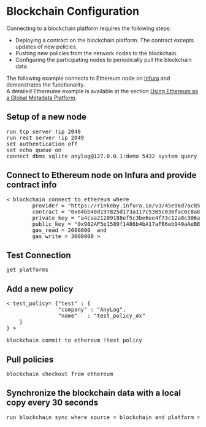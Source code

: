 # Blockchain Configuration

Connecting to a blockchain platform requires the following steps:

* Deploying a contract on the blockchain platform. The contract excepts updates of new policies.
* Pushing new policies from the network nodes to the blockchain.
* Configuring the participating nodes to periodically pull the blockchain data.


The following example connects to Ethereum node on [Infura](https://infura.io/) and demonstrates the functionality.  
A detailed Ethereume example is available at the section [Using Ethereum as a Global Metadata Platform](https://github.com/AnyLog-co/documentation/blob/master/using%20ethereum.md).


## Setup of a new node
<pre>
run tcp server !ip 2048
run rest server !ip 2049
set authentication off
set echo queue on
connect dbms sqlite anylog@127.0.0.1:demo 5432 system_query
</pre>

## Connect to Ethereum node on Infura and provide contract info
<pre>
< blockchain connect to ethereum where
        provider = "https://rinkeby.infura.io/v3/45e96d7ac85c4caab102b84e13e795a1" and
		contract = "0x64bb40d197825d173a117c5305c036fac6c8a082" and
		private_key = "a4caa21209188ef5c3be6ee4f73c12a8c306a917c969638fb69f164b0ed95380" and 
		public_key = "0x982AF5e1589f1486b4bA17aFB6eb940aAeBBdfdB" and 
		gas_read = 2000000  and
		gas_write = 3000000 >
</pre>

## Test Connection
<pre>
get platforms
</pre>

## Add a new policy
<pre>
< test_policy= {"test" : {
                "company" : "AnyLog",
                "name"   : "test_policy_#x"
    }
} >

blockchain commit to ethereum !test_policy
</pre>

## Pull policies
<pre>
blockchain checkout from ethereum 
</pre>


## Synchronize the blockchain data with a local copy every 30 seconds
<pre>
run blockchain sync where source = blockchain and platform = ethereum and time = 30 seconds and dest = file
</pre>

